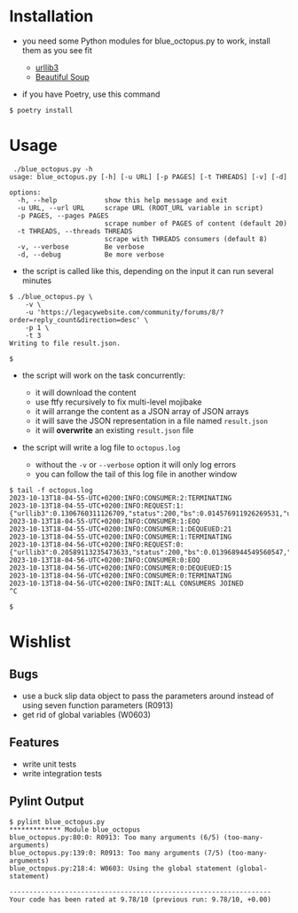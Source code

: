 # Installation

* you need some Python modules for blue_octopus.py to work, install them as you see fit
    - [urllib3](https://pypi.org/project/urllib3/)
    - [Beautiful Soup](https://pypi.org/project/beautifulsoup4/)

* if you have Poetry, use this command
```
$ poetry install
```

# Usage

```
 ./blue_octopus.py -h                                                                                                         
usage: blue_octopus.py [-h] [-u URL] [-p PAGES] [-t THREADS] [-v] [-d]

options:
  -h, --help            show this help message and exit
  -u URL, --url URL     scrape URL (ROOT_URL variable in script)
  -p PAGES, --pages PAGES
                        scrape number of PAGES of content (default 20)
  -t THREADS, --threads THREADS
                        scrape with THREADS consumers (default 8)
  -v, --verbose         Be verbose
  -d, --debug           Be more verbose
```

* the script is called like this, depending on the input it can run several minutes

```
$ ./blue_octopus.py \
    -v \
    -u 'https://legacywebsite.com/community/forums/8/?order=reply_count&direction=desc' \
    -p 1 \
    -t 3
Writing to file result.json.

$ 
```
* the script will work on the task concurrently:
    * it will download the content
    * use ftfy recursively to fix multi-level mojibake
    * it will arrange the content as a JSON array of JSON arrays
    * it will save the JSON representation in a file named `result.json`
    * it will **overwrite** an existing `result.json` file

* the script will write a log file to `octopus.log`
    * without the `-v` or `--verbose` option it will only log errors
    * you can follow the tail of this log file in another window

```
$ tail -f octopus.log                                                                                                             
2023-10-13T18-04-55-UTC+0200:INFO:CONSUMER:2:TERMINATING
2023-10-13T18-04-55-UTC+0200:INFO:REQUEST:1:{"urllib3":0.1306760311126709,"status":200,"bs":0.014576911926269531,"url":"https://legacywebsite.com/community/threads/29395944959/"}
2023-10-13T18-04-55-UTC+0200:INFO:CONSUMER:1:EOQ
2023-10-13T18-04-55-UTC+0200:INFO:CONSUMER:1:DEQUEUED:21
2023-10-13T18-04-55-UTC+0200:INFO:CONSUMER:1:TERMINATING
2023-10-13T18-04-56-UTC+0200:INFO:REQUEST:0:{"urllib3":0.20589113235473633,"status":200,"bs":0.013968944549560547,"url":"https://legacywebsite.com/community/threads/29393945959/"}
2023-10-13T18-04-56-UTC+0200:INFO:CONSUMER:0:EOQ
2023-10-13T18-04-56-UTC+0200:INFO:CONSUMER:0:DEQUEUED:15
2023-10-13T18-04-56-UTC+0200:INFO:CONSUMER:0:TERMINATING
2023-10-13T18-04-56-UTC+0200:INFO:INIT:ALL CONSUMERS JOINED
^C

$ 
```

# Wishlist

## Bugs
* use a buck slip data object to pass the parameters around instead of using seven function parameters (R0913)
* get rid of global variables (W0603)

## Features
* write unit tests
* write integration tests

## Pylint Output
```
$ pylint blue_octopus.py                                                                                                         
************* Module blue_octopus
blue_octopus.py:80:0: R0913: Too many arguments (6/5) (too-many-arguments)
blue_octopus.py:139:0: R0913: Too many arguments (7/5) (too-many-arguments)
blue_octopus.py:218:4: W0603: Using the global statement (global-statement)

------------------------------------------------------------------
Your code has been rated at 9.78/10 (previous run: 9.78/10, +0.00)
```
